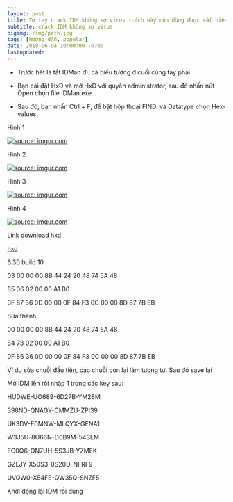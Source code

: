 ```yaml
---
layout: post
title: Tự tay crack IDM không sợ virus (cách này còn dùng được rất hiệu quả mà không bị fake serial number)
subtitle: crack IDM không sợ virus
bigimg: /img/path.jpg
tags: [hướng dẫn, popular]
date: 2018-06-04 10:00:00 -0700
lastupdated: 
---
```


- Trước hết là tắt IDMan đi. cả biểu tượng ở cuối cùng tay phải.

- Bạn cài đặt HxD và mở HxD với quyền administrator, sau đó nhấn nút Open chọn file IDMan.exe

- Sau đó, bạn nhấn Ctrl + F, để bật hộp thoại FIND. và Datatype chọn Hex-values.

Hình 1

<a href="https://imgur.com/8TM3KQ4"><img src="https://i.imgur.com/8TM3KQ4.png" title="source: imgur.com" /></a>

Hình 2

<a href="https://imgur.com/SXddy4r"><img src="https://i.imgur.com/SXddy4r.png" title="source: imgur.com" /></a>

Hình 3

<a href="https://imgur.com/cMCR6Dr"><img src="https://i.imgur.com/cMCR6Dr.png" title="source: imgur.com" /></a>

Hình 4

<a href="https://imgur.com/R3qtrfj"><img src="https://i.imgur.com/R3qtrfj.png" title="source: imgur.com" /></a>

Link download hxd

[hxd](https://mh-nexus.de/en/hxd/)

6.30 build 10

03 00 00 00 8B 44 24 20 48 74 5A 48

85 06 02 00 00 A1 B0

0F 87 36 0D 00 00 0F 84 F3 0C 00 00 8D 87 7B EB

Sửa thành

00 00 00 00 8B 44 24 20 48 74 5A 48

84 73 02 00 00 A1 B0

0F 86 36 0D 00 00 0F 84 F3 0C 00 00 8D 87 7B EB

Ví dụ sửa chuỗi đầu tiên, các chuỗi còn lại làm tương tự. Sau đó save lại

Mở IDM lên rồi nhập 1 trong các key sau:

HUDWE-UO689-6D27B-YM28M

398ND-QNAGY-CMMZU-ZPI39

UK3DV-E0MNW-MLQYX-GENA1

W3J5U-8U66N-D0B9M-54SLM

EC0Q6-QN7UH-5S3JB-YZMEK

GZLJY-X50S3-0S20D-NFRF9

UVQW0-X54FE-QW35Q-SNZF5

Khởi động lại IDM rồi dùng

<div id="fb-root"></div>
<script>(function(d, s, id) {
  var js, fjs = d.getElementsByTagName(s)[0];
  if (d.getElementById(id)) return;
  js = d.createElement(s); js.id = id;
  js.src = 'https://connect.facebook.net/vi_VN/sdk.js#xfbml=1&version=v2.12';
  fjs.parentNode.insertBefore(js, fjs);
}(document, 'script', 'facebook-jssdk'));</script>

<div class="fb-comments" data-href="https://github.com/tha1982/tha1982.github.io/edit/master/_posts/2018-06-04-crack-idm.md" data-numposts="5"></div>
